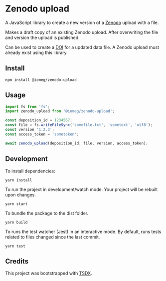 # Zenodo upload

A JavaScript library to create a new version of a [Zenodo](https://zenodo.org) upload with a file.

Makes a draft copy of an existing Zenodo upload.
After overwriting the file and version the upload is published.

Can be used to create a [DOI](https://doi.org) for a updated data file.
A Zenodo upload must already exist using this library.

## Install

```shell
npm install @iomeg/zenodo-upload
```

## Usage

```javascript
import fs from 'fs';
import zenodo_upload from '@iomeg/zenodo-upload';

const deposition_id = 1234567;
const file = fs.writeFileSync('somefile.txt', 'sometext', 'utf8');
const version '1.2.3';
const access_token = 'sometoken';

await zenodo_upload(deposition_id, file, version, access_token);
```

## Development

To install dependencies:

```shell
yarn install
```

To run the project in development/watch mode. Your project will be rebuilt upon changes.

```shell
yarn start
```

To bundle the package to the dist folder.

```shell
yarn build
```

To runs the test watcher (Jest) in an interactive mode. By default, runs tests related to files changed since the last commit.

```shell
yarn test
```

## Credits

This project was bootstrapped with [TSDX](https://github.com/jaredpalmer/tsdx).
